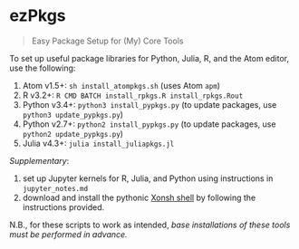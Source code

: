 # ezPkgs
> Easy Package Setup for (My) Core Tools

To set up useful package libraries for Python, Julia, R, and the Atom editor, 
use the following:

1. Atom v1.5+: `sh install_atompkgs.sh` (uses Atom `apm`)
2. R v3.2+: `R CMD BATCH install_rpkgs.R install_rpkgs.Rout`
3. Python v3.4+: `python3 install_pypkgs.py` (to update packages, use 
   `python3 update_pypkgs.py`)
4. Python v2.7+: `python2 install_pypkgs.py` (to update packages, use 
   `python2 update_pypkgs.py`)
5. Julia v4.3+: `julia install_juliapkgs.jl`


_Supplementary_:

1. set up Jupyter kernels for R, Julia, and Python using instructions in 
   `jupyter_notes.md`
2. download and install the pythonic [Xonsh 
   shell](https://github.com/scopatz/xonsh.git) by following the instructions 
   provided.

N.B., for these scripts to work as intended, _base installations of these tools 
must be performed in advance._
